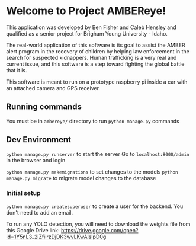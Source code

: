 # Welcome to Project AMBEReye!

This application was developed by Ben Fisher and Caleb Hensley and qualified as a senior project for Brigham Young University - Idaho.

The real-world application of this software is its goal to assist the AMBER alert program in the recovery of children by helping law enforcement in the search for suspected kidnappers. Human trafficking is a very real and current issue, and this software is a step toward fighting the global battle that it is.

This software is meant to run on a prototype raspberry pi inside a car with an attached camera and GPS receiver.


## Running commands
You must be in `ambereye/` directory to run `python manage.py` commands


## Dev Environment
`python manage.py runserver` to start the server
Go to `localhost:8000/admin` in the browser and login

`python manage.py makemigrations` to set changes to the models
`python manage.py migrate` to migrate model changes to the database


### Initial setup
`python manage.py createsuperuser` to create a user for the backend.
You don't need to add an email.

To run any YOLO detection, you will need to download the weights file from this Google Drive link:
https://drive.google.com/open?id=1Y5nL3_2lZfiirzDjDK3wvLKwAlsIpD0g
